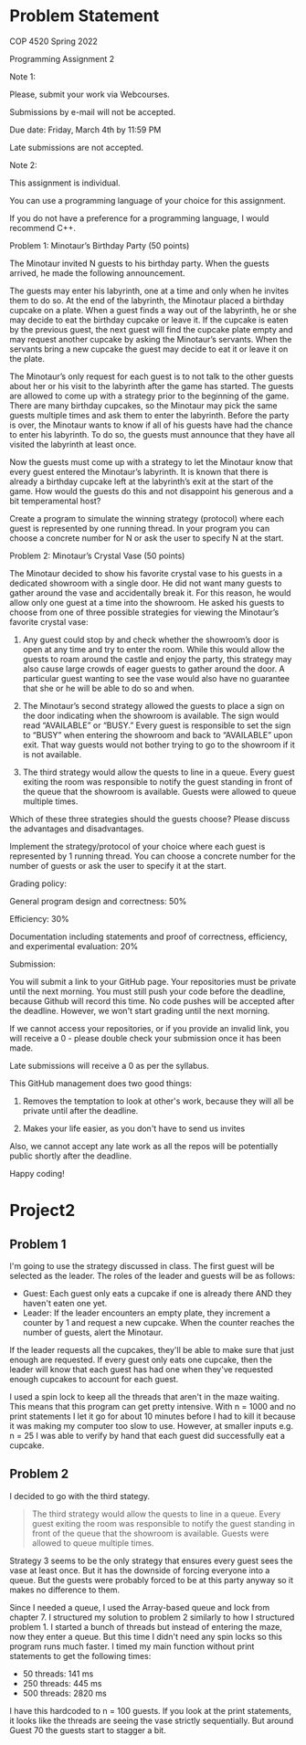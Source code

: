 # Problem Statement
COP 4520 Spring 2022

Programming Assignment 2

 

Note 1:

Please, submit your work via Webcourses.

Submissions by e-mail will not be accepted.

Due date: Friday, March 4th by 11:59 PM

Late submissions are not accepted.

 

Note 2:

This assignment is individual.

You can use a programming language of your choice for this assignment.

If you do not have a preference for a programming language, I would recommend C++.

 

Problem 1: Minotaur’s Birthday Party (50 points)

The Minotaur invited N guests to his birthday party. When the guests arrived, he made the following announcement.

The guests may enter his labyrinth, one at a time and only when he invites them to do so. At the end of the labyrinth, the Minotaur placed a birthday cupcake on a plate. When a guest finds a way out of the labyrinth, he or she may decide to eat the birthday cupcake or leave it. If the cupcake is eaten by the previous guest, the next guest will find the cupcake plate empty and may request another cupcake by asking the Minotaur’s servants. When the servants bring a new cupcake the guest may decide to eat it or leave it on the plate.

The Minotaur’s only request for each guest is to not talk to the other guests about her or his visit to the labyrinth after the game has started. The guests are allowed to come up with a strategy prior to the beginning of the game. There are many birthday cupcakes, so the Minotaur may pick the same guests multiple times and ask them to enter the labyrinth. Before the party is over, the Minotaur wants to know if all of his guests have had the chance to enter his labyrinth. To do so, the guests must announce that they have all visited the labyrinth at least once.

Now the guests must come up with a strategy to let the Minotaur know that every guest entered the Minotaur’s labyrinth. It is known that there is already a birthday cupcake left at the labyrinth’s exit at the start of the game. How would the guests do this and not disappoint his generous and a bit temperamental host?

Create a program to simulate the winning strategy (protocol) where each guest is represented by one running thread. In your program you can choose a concrete number for N or ask the user to specify N at the start.

 

Problem 2: Minotaur’s Crystal Vase (50 points)

The Minotaur decided to show his favorite crystal vase to his guests in a dedicated showroom with a single door. He did not want many guests to gather around the vase and accidentally break it. For this reason, he would allow only one guest at a time into the showroom. He asked his guests to choose from one of three possible strategies for viewing the Minotaur’s favorite crystal vase:

1) Any guest could stop by and check whether the showroom’s door is open at any time and try to enter the room. While this would allow the guests to roam around the castle and enjoy the party, this strategy may also cause large crowds of eager guests to gather around the door. A particular guest wanting to see the vase would also have no guarantee that she or he will be able to do so and when.

2) The Minotaur’s second strategy allowed the guests to place a sign on the door indicating when the showroom is available. The sign would read “AVAILABLE” or “BUSY.” Every guest is responsible to set the sign to “BUSY” when entering the showroom and back to “AVAILABLE” upon exit. That way guests would not bother trying to go to the showroom if it is not available.

3) The third strategy would allow the quests to line in a queue. Every guest exiting the room was responsible to notify the guest standing in front of the queue that the showroom is available. Guests were allowed to queue multiple times.

Which of these three strategies should the guests choose? Please discuss the advantages and disadvantages.

Implement the strategy/protocol of your choice where each guest is represented by 1 running thread. You can choose a concrete number for the number of guests or ask the user to specify it at the start.

 

Grading policy:

General program design and correctness: 50%

Efficiency: 30%

Documentation including statements and proof of correctness, efficiency, and experimental evaluation: 20%

 

Submission:

You will submit a link to your GitHub page. Your repositories must be private until the next morning. You must still push your code before the deadline, because Github will record this time. No code pushes will be accepted after the deadline. However, we won't start grading until the next morning.

If we cannot access your repositories, or if you provide an invalid link, you will receive a 0 - please double check your submission once it has been made.

Late submissions will receive a 0 as per the syllabus.

This GitHub management does two good things:  

1.  Removes the temptation to look at other's work, because they will all be private until after the deadline.

2.  Makes your life easier, as you don't have to send us invites

Also, we cannot accept any late work as all the repos will be potentially public shortly after the deadline.

Happy coding!

# Project2

## Problem 1

I'm going to use the strategy discussed in class. The first guest will be selected as the leader. The roles of the leader and guests will be as follows:

- Guest: Each guest only eats a cupcake if one is already there AND they haven't eaten one yet.
- Leader: If the leader encounters an empty plate, they increment a counter by 1 and request a new cupcake. When the counter reaches the number of guests, alert the Minotaur.

If the leader requests all the cupcakes, they'll be able to make sure that just enough are requested. If every guest only eats one cupcake, then the leader will know that each guest has had one when they've requested enough cupcakes to account for each guest.

I used a spin lock to keep all the threads that aren't in the maze waiting. This means that this program can get pretty intensive. With n = 1000 and no print statements I let it go for about 10 minutes before I had to kill it because it was making my computer too slow to use. However, at smaller inputs e.g. n = 25 I was able to verify by hand that each guest did successfully eat a cupcake.
## Problem 2

I decided to go with the third stategy.

> The third strategy would allow the quests to line in a queue. Every guest exiting the room was responsible to notify the guest standing in front of the queue that the showroom is available. Guests were allowed to queue multiple times.

Strategy 3 seems to be the only strategy that ensures every guest sees the vase at least once. But it has the downside of forcing everyone into a queue. But the guests were probably forced to be at this party anyway so it makes no difference to them. 

Since I needed a queue, I used the Array-based queue and lock from chapter 7. I structured my solution to problem 2 similarly to how I structured problem 1. I started a bunch of threads but instead of entering the maze, now they enter a queue. But this time I didn't need any spin locks so this program runs much faster. I timed my main function without print statements to get the following times:

  - 50 threads: 141 ms
  - 250 threads: 445 ms
  - 500 threads: 2820 ms

I have this hardcoded to n = 100 guests. If you look at the print statements, it looks like the threads are seeing the vase strictly sequentially. But around Guest 70 the guests start to stagger a bit.